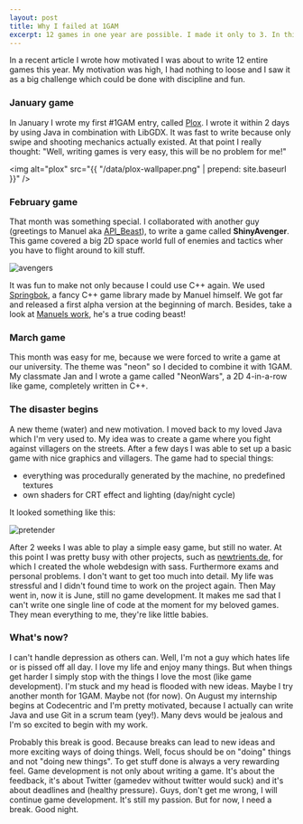 ```yaml
---
layout: post
title: Why I failed at 1GAM
excerpt: 12 games in one year are possible. I made it only to 3. In this article I explain why.
---
```

In a recent article I wrote how motivated I was about to write 12 entire games this year. My motivation was high, I had nothing to loose and I saw it as a big challenge which could be done with discipline and fun.

### January game

In January I wrote my first #1GAM entry, called [Plox](/games/plox). I wrote it within 2 days by using Java in combination with LibGDX. It was fast to write because only swipe and shooting mechanics actually existed. At that point I really thought: "Well, writing games is very easy, this will be no problem for me!"

<img alt="plox" src="{{ "/data/plox-wallpaper.png" | prepend: site.baseurl }}" />

### February game

That month was something special. I collaborated with another guy (greetings to Manuel aka [API_Beast](http://twitter.com/API_Beast)), to write a game called **ShinyAvenger**. This game covered a big 2D space world full of enemies and tactics wher you have to flight around to kill stuff.

![avengers](https://pbs.twimg.com/media/Bkysz7aCMAEBZaw.png:large)

 It was fun to make not only because I could use C++ again. We used [Springbok](http://github.com/API-Beast/Springbok), a fancy C++ game library made by Manuel himself. We got far and released a first alpha version at the beginning of march. Besides, take a look at [Manuels work](http://api-beast.com), he's a true coding beast!

### March game

This month was easy for me, because we were forced to write a game at our university. The theme was "neon" so I decided to combine it with 1GAM. My classmate Jan and I wrote a game called "NeonWars", a 2D 4-in-a-row like game, completely written in C++.

### The disaster begins

A new theme (water) and new motivation. I moved back to my loved Java which I'm very used to. My idea was to create a game where you fight against villagers on the streets. After a few days I was able to set up a basic game with nice graphics and villagers. The game had to special things:

* everything was procedurally generated by the machine, no predefined textures
* own shaders for CRT effect and lighting (day/night cycle)

It looked something like this:

![pretender](https://pbs.twimg.com/media/BmBdTuzCAAAqbw3.png)

After 2 weeks I was able to play a simple easy game, but still no water. At this point I was pretty busy with other projects, such as [newtrients.de](http://newtrients.de), for which I created the whole webdesign with sass. Furthermore exams and personal problems. I don't want to get too much into detail. My life was stressful and I didn't found time to work on the project again. Then May went in, now it is June, still no game development.
It makes me sad that I can't write one single line of code at the moment for my beloved games. They mean everything to me, they're like little babies.

### What's now?

I can't handle depression as others can. Well, I'm not a guy which hates life or is pissed off all day. I love my life and enjoy many things. But when things get harder I simply stop with the things I love the most (like game development). I'm stuck and my head is flooded with new ideas. Maybe I try another month for 1GAM. Maybe not (for now). On August my internship begins at Codecentric and I'm pretty motivated, because I actually can write Java and use Git in a scrum team (yey!). Many devs would be jealous and I'm so excited to begin with my work.

Probably this break is good. Because breaks can lead to new ideas and more exciting ways of doing things. Well, focus should be on "doing" things and not "doing new things". To get stuff done is always a very rewarding feel. Game development is not only about writing a game. It's about the feedback, it's about Twitter (gamedev without twitter would suck) and it's about deadlines and (healthy pressure). Guys, don't get me wrong, I will continue game development. It's still my passion. But for now, I need a break. Good night.
